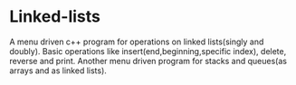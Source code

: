 # Linked-lists
A menu driven c++ program for operations on linked lists(singly and doubly).
   Basic operations like insert(end,beginning,specific index), delete, reverse and print.
    Another menu driven program for stacks and queues(as arrays and as linked lists).
